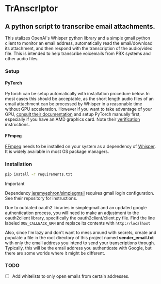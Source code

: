 # TrAnscrIptor
## A python script to transcribe email attachments.

This utalizes OpenAI's Whisper python library and a simple gmail python client to monitor an email address, automatically read the email/download its attachment, and then respond with the transcription of the audio/video file.
This is intended to help transcribe voicemails from PBX systems and other audio files.

### Setup

#### PyTorch

PyTorch can be setup automatically with installation procedure below. In most cases this should be acceptable, as the short length audio files of an email attachment can be processed by Whisper in a reasonable time without GPU acceleration. However if you want to take advantage of your GPU, [consult their documentation](https://pytorch.org/get-started/locally/) and setup PyTorch manually first, especially if you have an AMD graphics card. Note their [verification](https://pytorch.org/get-started/locally/#linux-verification) instructions.

#### FFmpeg

[FFmpeg](https://ffmpeg.org/) needs to be installed on your system as a dependency of [Whisper](https://github.com/openai/whisper). It is widely available in most OS package managers. 

### Installation

```bash
pip install -r requirements.txt
```

> [!IMPORTANT]
> Dependency [jeremyephron/simplegmail](https://github.com/jeremyephron/simplegmail) requires gmail login configuration. See their repository for instructions.

Due to outdated oauth2 libraries in simplegmail and an updated google authentication process, you will need to make an adjustment to the oauth2client library, specifically the oauth2client/client.py file.
Find the line labeled ```OOB_CALLBACK_URN``` and replace its contents with ```http://localhost```

Also, since I'm lazy and don't want to mess around with secrets, create and populate a file in the root directory of this project named __sender_email.txt__ with only the email address you intend to send your transcriptions through. Typically, this will be the email address you authenticate with Google, but there are some worlds where it might be different.

### TODO

- [ ] Add whitelists to only open emails from certain addresses.
 
